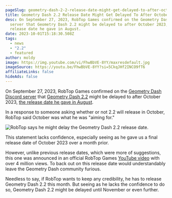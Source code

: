```yaml
---
pageSlug: geometry-dash-2-2-release-date-might-get-delayed-to-after-october
title: Geometry Dash 2.2 Release Date Might Get Delayed To After October
desc: On September 27, 2023, RobTop Games confirmed on the Geometry Dash Discord
  server that Geometry Dash 2.2 might be delayed to after October 2023, the
  release date he gave in August.
date: 2023-10-01T15:18:30.508Z
tags:
  - news
  - "2.2"
  - featured
author: moldy
image: https://img.youtube.com/vi/FhwBbVE-8YY/maxresdefault.jpg
imageSource: https://youtu.be/FhwBbVE-8YY?si=5CkqJHf2INCO9fT6
affiliateLinks: false
hideAds: false
---
```

On September 27, 2023, RobTop Games confirmed on the [Geometry Dash Discord server](/posts/geometry-dash-discord-server-how-to-join-request-levels/) that [Geometry Dash 2.2](/categories/2.2/) might be delayed to after October 2023, [the release date he gave in August](/posts/final-geometry-dash-2-2-release-date-confirmed-by-robtop/).

In a response to someone asking whether or not 2.2 will release in October, RobTop said October was what he was "aiming for."

![RobTop says he might delay the Geometry Dash 2.2 release date.](https://pbs.twimg.com/media/F7NCRI4W0AEoqDl?format=png&name=small)

This statement lacks confidence, especially seeing as he gave us a final release date of October 2023 over a month prior.

However, unlike previous release dates, which were more of suggestions, this one was announced in an official RobTop Games [YouTube video](https://youtu.be/mWi_zuXBECw?si=qAfQ8NBWUJsssLQA) with over 4 million views. To back out on this release date would understandably leave the Geometry Dash community furious.

Needless to say, if RobTop wants to keep any credibility, he has to release Geometry Dash 2.2 this month. But seeing as he lacks the confidence to do so, Geometry Dash 2.2 might be delayed until November or even further.